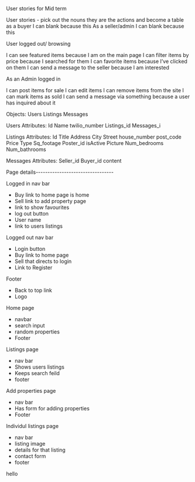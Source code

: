 User stories for Mid term

User stories - pick out the nouns they are the actions and become a table  
as a buyer I can blank because this
As a seller/admin I can blank because this

User logged out/ browsing

I can see featured items because I am on the main page
I can filter items by price because I searched for them
I can favorite items because I’ve clicked on them
I can send a message to the seller because I am interested

As an Admin logged in

I can post items for sale
I can edit items
I can remove items from the site
I can mark items as sold
I can send a message via something because a user has inquired about it

Objects:
Users
Listings
Messages

Users Attributes:
Id
Name
twilio_number
Listings_id
Messages_i

Listings Attributes:
Id
Title
Address
City
Street
house_number
post_code
Price
Type
Sq_footage
Poster_id
isActive
Picture
Num_bedrooms
Num_bathrooms

Messages Attributes:
Seller_id
Buyer_id
content

Page details---------------------------------

Logged in nav bar

- Buy link to home page is home
- Sell link to add property page
- link to show favourites
- log out button
- User name
- link to users listings

Logged out nav bar

- Login button
- Buy link to home page
- Sell that directs to login
- Link to Register

Footer

- Back to top link
- Logo

Home page

- navbar
- search input
- random properties
- Footer

Listings page

- nav bar
- Shows users listings
- Keeps search feild
- footer

Add properties page

- nav bar
- Has form for adding properties
- Footer

Individul listings page

- nav bar
- listing image
- details for that listing
- contact form
- footer

hello
